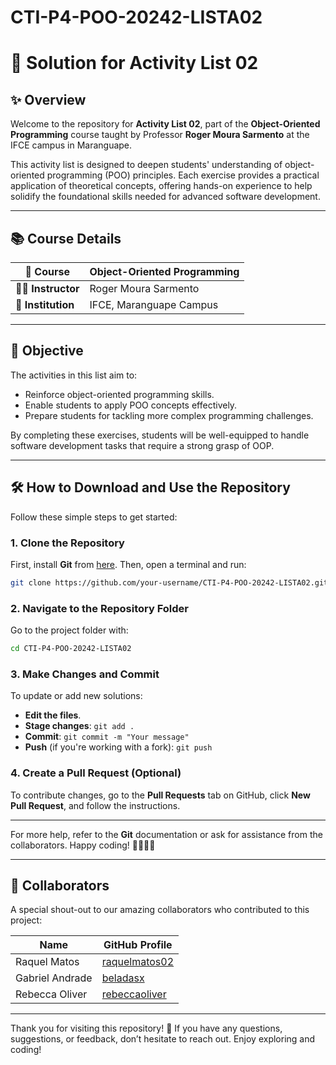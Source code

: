 # CTI-P4-POO-20242-LISTA02

# 🌌 **Solution for Activity List 02**

## ✨ Overview

Welcome to the repository for **Activity List 02**, part of the **Object-Oriented Programming** course taught by Professor **Roger Moura Sarmento** at the IFCE campus in Maranguape.

This activity list is designed to deepen students' understanding of object-oriented programming (POO) principles. Each exercise provides a practical application of theoretical concepts, offering hands-on experience to help solidify the foundational skills needed for advanced software development.

---

## 📚 **Course Details**

| **📘 Course**      | Object-Oriented Programming          |
|--------------------|--------------------------------------|
| **👨‍🏫 Instructor**  | Roger Moura Sarmento                |
| **🏫 Institution**  | IFCE, Maranguape Campus             |

---

## 🎯 **Objective**

The activities in this list aim to:

- Reinforce object-oriented programming skills.
- Enable students to apply POO concepts effectively.
- Prepare students for tackling more complex programming challenges.
  
By completing these exercises, students will be well-equipped to handle software development tasks that require a strong grasp of OOP.

---

## 🛠️ **How to Download and Use the Repository**

Follow these simple steps to get started:

### 1. **Clone the Repository**
First, install **Git** from [here](https://git-scm.com/). Then, open a terminal and run:

```bash
git clone https://github.com/your-username/CTI-P4-POO-20242-LISTA02.git
```

### 2. **Navigate to the Repository Folder**
Go to the project folder with:

```bash
cd CTI-P4-POO-20242-LISTA02
```

### 3. **Make Changes and Commit**
To update or add new solutions:

- **Edit the files**.
- **Stage changes**: `git add .`
- **Commit**: `git commit -m "Your message"`
- **Push** (if you're working with a fork): `git push`

### 4. **Create a Pull Request (Optional)**
To contribute changes, go to the **Pull Requests** tab on GitHub, click **New Pull Request**, and follow the instructions.

---

For more help, refer to the **Git** documentation or ask for assistance from the collaborators. Happy coding! 👩‍💻👨‍💻

---

## 🤝 **Collaborators**

A special shout-out to our amazing collaborators who contributed to this project:

| **Name**           | **GitHub Profile**                                    |
|--------------------|-------------------------------------------------------|
| Raquel Matos       | [raquelmatos02](https://github.com/raquelmatos02)     |
| Gabriel Andrade    | [beladasx](https://github.com/beladasx)               |
| Rebecca Oliver     | [rebeccaoliver](https://github.com/rebeccaoliver)     |

---

Thank you for visiting this repository! 🌟 If you have any questions, suggestions, or feedback, don’t hesitate to reach out. Enjoy exploring and coding!
